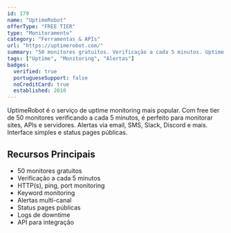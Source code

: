 ```yaml
---
id: 179
name: "UptimeRobot"
offerType: "FREE TIER"
type: "Monitoramento"
category: "Ferramentas & APIs"
url: "https://uptimerobot.com/"
summary: "50 monitores gratuitos. Verificação a cada 5 minutos. Uptime monitoring simples e eficaz."
tags: ["Uptime", "Monitoring", "Alertas"]
badges:
  verified: true
  portugueseSupport: false
  noCreditCard: true
  established: 2010
---
```


UptimeRobot é o serviço de uptime monitoring mais popular. Com free tier de 50 monitores verificando a cada 5 minutos, é perfeito para monitorar sites, APIs e servidores. Alertas via email, SMS, Slack, Discord e mais. Interface simples e status pages públicas.

## Recursos Principais

- 50 monitores gratuitos
- Verificação a cada 5 minutos
- HTTP(s), ping, port monitoring
- Keyword monitoring
- Alertas multi-canal
- Status pages públicas
- Logs de downtime
- API para integração
